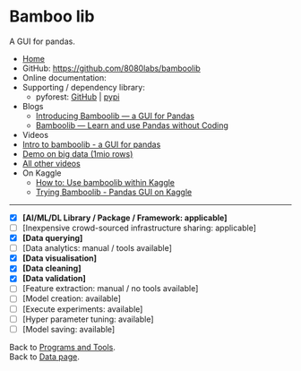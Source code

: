 # Bamboo lib

A GUI for pandas.

- [Home](https://bamboolib.com/)
- GitHub: https://github.com/8080labs/bamboolib
- Online documentation: 
- Supporting / dependency library:
  - pyforest: [GitHub](https://github.com/8080labs/pyforest) | [pypi](https://pypi.org/project/pyforest/)
- Blogs
  - [Introducing Bamboolib — a GUI for Pandas](https://towardsdatascience.com/introducing-bamboolib-a-gui-for-pandas-4f6c091089e3)
  - [Bamboolib — Learn and use Pandas without Coding](https://towardsdatascience.com/bamboolib-learn-and-use-pandas-without-coding-23a7d3a94e1b)
- Videos
 - [Intro to bamboolib - a GUI for pandas](https://www.youtube.com/watch?v=5UR1v3uxqW4&feature=share)
 - [Demo on big data (1mio rows)](https://www.youtube.com/watch?v=r59Q19oCMr8)
 - [All other videos](https://www.youtube.com/channel/UCQLqkDYCGnqczni1IWyAYvA/videos?view=0&sort=da&flow=grid)
- On Kaggle
  - [How to: Use bamboolib within Kaggle](https://docs.bamboolib.8080labs.com/how-tos/use-bamboolib-within-kaggle)
  - [Trying Bamboolib - Pandas GUI on Kaggle ](https://www.kaggle.com/nulldata/trying-bamboolib-pandas-gui-on-kaggle)

---

- [x] **[AI/ML/DL Library / Package / Framework: applicable]**
- [ ] [Inexpensive crowd-sourced infrastructure sharing: applicable]
- [x] **[Data querying]**
- [ ] [Data analytics: manual / tools available] 
- [x] **[Data visualisation]**
- [x] **[Data cleaning]**
- [x] **[Data validation]**
- [ ] [Feature extraction: manual / no tools available] 
- [ ] [Model creation: available] 
- [ ] [Execute experiments: available]
- [ ] [Hyper parameter tuning: available] 
- [ ] [Model saving: available]

Back to [Programs and Tools](./programs-and-tools.md#programs-and-tools). <br/>
Back to [Data page](./README.md#data).
